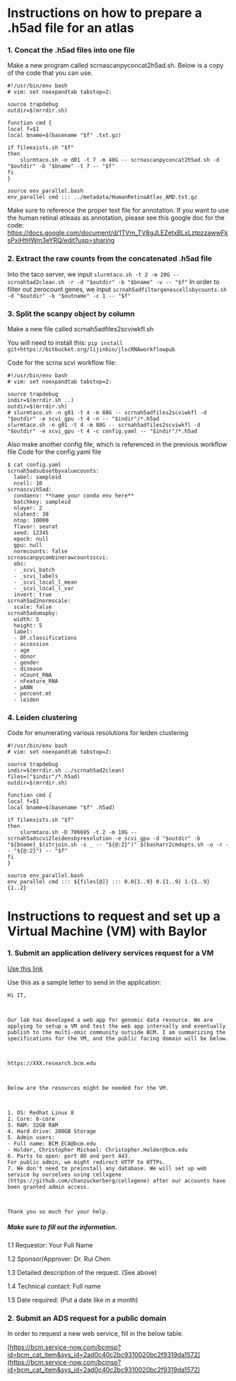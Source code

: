 # Instructions on how to prepare a .h5ad file for an atlas

### 1. Concat the .h5ad files into one file
Make a new program called scrnascanpyconcat2h5ad.sh. Below is a copy of the code that you can use. 

```
#!/usr/bin/env bash
# vim: set noexpandtab tabstop=2:

source trapdebug
outdir=$(mrrdir.sh)

function cmd {
local f=$1
local bname=$(basename "$f" .txt.gz)

if fileexists.sh "$f"
then
	slurmtaco.sh -n d01 -t 7 -m 40G -- scrnascanpyconcat2h5ad.sh -d "$outdir" -b "$bname" -t 7 -- "$f"
fi
}

source env_parallel.bash
env_parallel cmd ::: ../metadata/HumanRetinaAtlas_AMD.txt.gz
```
Make sure to reference the proper text file for annotation. If you want to use the human retinal atleaas as annotation, please see this google doc for the code: 
https://docs.google.com/document/d/1TVm_TV8gJLEZetxBLxLztpzzawwFksPxiHtHWm3eYRQ/edit?usp=sharing 

### 2. Extract the raw counts from the concatenated .h5ad file

Into the taco server, we input
``` slurmtaco.sh -t 2 -m 20G -- scrnah5ad2clean.sh -r -d "$outdir" -b "$bname" -v -- "$f" ```
In order to filter out zerocount genes, we input
```scrnah5adfiltergenescellsbycounts.sh -d "$outdir" -b "$outname" -c 1 -- "$f" ```


### 3. Split the scanpy object by column
Make a new file called scrnah5adfiles2scviwkfl.sh

You will need to install this: 
```pip install git+https://bitbucket.org/lijinbio/jlscRNAworkflowpub```

Code for the scrna scvi workflow file: 

```
#!/usr/bin/env bash
# vim: set noexpandtab tabstop=2:

source trapdebug
indir=$(mrrdir.sh ..)
outdir=$(mrrdir.sh)
# slurmtaco.sh -n g01 -t 4 -m 80G -- scrnah5adfiles2scviwkfl -d "$outdir" -e scvi_gpu -t 4 -n -- "$indir"/*.h5ad
slurmtaco.sh -n g01 -t 4 -m 80G -- scrnah5adfiles2scviwkfl -d "$outdir" -e scvi_gpu -t 4 -c config.yaml -- "$indir"/*.h5ad
```

Also make another config file, which is referenced in the previous workflow file
Code for the config.yaml file
```
$ cat config.yaml 
scrnah5adsubsetbyvaluecounts:
  label: sampleid
  ncell: 10
scrnascvih5ad:
  condaenv: **name your conda env here**
  batchkey: sampleid
  nlayer: 2
  nlatent: 30
  ntop: 10000
  flavor: seurat
  seed: 12345
  epoch: null
  gpu: null
  normcounts: false
scrnascanpycombinerawcountsscvi:
  obs:
  - _scvi_batch
  - _scvi_labels
  - _scvi_local_l_mean
  - _scvi_local_l_var
  invert: true
scrnah5ad2normscale:
  scale: false
scrnah5adumapby:
  width: 5
  height: 5
  label:
  - DF.classifications
  - accession
  - age
  - donor
  - gender
  - disease
  - nCount_RNA
  - nFeature_RNA
  - pANN
  - percent.mt
  - leiden
```

### 4. Leiden clustering
Code for enumerating various resolutions for leiden clustering

```
#!/usr/bin/env bash
# vim: set noexpandtab tabstop=2:

source trapdebug
indir=$(mrrdir.sh ../scrnah5ad2clean)
files=("$indir"/*.h5ad)
outdir=$(mrrdir.sh)

function cmd {
local f=$1
local bname=$(basename "$f" .h5ad)

if fileexists.sh "$f"
then
	slurmtaco.sh -D 706695 -t 2 -m 10G -- scrnah5adscvi2leidensbyresolution -e scvi_gpu -d "$outdir" -b "${bname}_$(strjoin.sh -s _ -- "${@:2}")" $(basharr2cmdopts.sh -o -r -- "${@:2}") -- "$f"
fi
}

source env_parallel.bash
env_parallel cmd ::: ${files[@]} ::: 0.0{1..9} 0.{1..9} 1.{1..9} {1..2}
```









# Instructions to request and set up a Virtual Machine (VM) with Baylor

### 1. Submit an application delivery services request for a VM

[Use this link](https://bcm.service-now.com/com.glideapp.servicecatalog_cat_item_view.do?v=1&sysparm_id=2ad0c40c2bc9310020bc2f9319da1572&sysparm_link_parent=e15706fc0a0a0aa7007fc21e1ab70c2f&sysparm_catalog=e0d08b13c3330100c8b837659bba8fb4&sysparm_catalog_view=catalog_default&sysparm_view=catalog_default)

Use this as a sample letter to send in the application: 

```
Hi IT,

 

Our lab has developed a web app for genomic data resource. We are applying to setup a VM and test the web app internally and eventually publish to the multi-omic community outside BCM. I am summarizing the specifications for the VM, and the public facing domain will be below.

 

https://XXX.research.bcm.edu

 

Below are the resources might be needed for the VM.

 

1. OS: Redhat Linux 8
2. Core: 8-core
3. RAM: 32GB RAM
4. Hard drive: 200GB Storage
5. Admin users:
- Full name: BCM_ECA@bcm.edu
- Holder, Christopher Michael: Christopher.Holder@bcm.edu
6. Ports to open: port 80 and port 443.
For public admin, we might redirect HTTP to HTTPs.
7. We don't need to preinstall any database. We will set up web service by ourselves using cellxgene (https://github.com/chanzuckerberg/cellxgene) after our accounts have been granted admin access.

 

Thank you so much for your help.

```

##### Make sure to fill out the information. 
1.1 Requestor: Your Full Name

1.2 Sponsor/Approver: Dr. Rui Chen

1.3 Detailed description of the request. (See above)

1.4 Technical contact: Full name

1.5 Date required: (Put a date like in a month)

### 2. Submit an ADS request for a public domain

In order to request a new web service, fill in the below table. 

[https://bcm.service-now.com/bcmsp?id=bcm_cat_item&sys_id=2ad0c40c2bc9310020bc2f9319da1572](https://bcm.service-now.com/bcmsp?id=bcm_cat_item&sys_id=2ad0c40c2bc9310020bc2f9319da1572)

